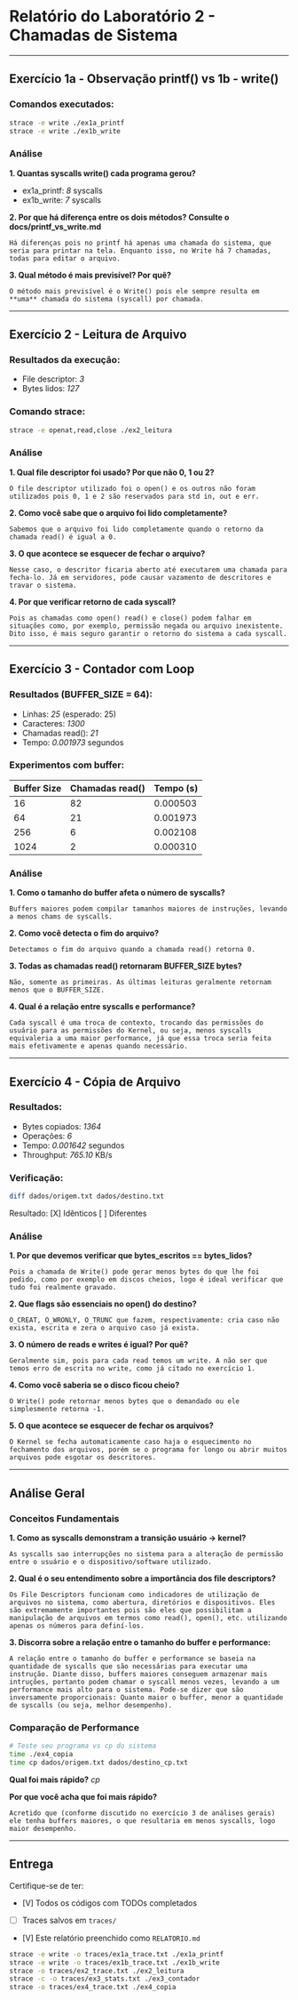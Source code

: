 # Relatório do Laboratório 2 - Chamadas de Sistema

---

## Exercício 1a - Observação printf() vs 1b - write()

### Comandos executados:
```bash
strace -e write ./ex1a_printf
strace -e write ./ex1b_write
```

### Análise

**1. Quantas syscalls write() cada programa gerou?**
- ex1a_printf: _8_ syscalls
- ex1b_write: _7_ syscalls

**2. Por que há diferença entre os dois métodos? Consulte o docs/printf_vs_write.md**

```
Há diferenças pois no printf há apenas uma chamada do sistema, que seria para printar na tela. Enquanto isso, no Write há 7 chamadas, todas para editar o arquivo.
```

**3. Qual método é mais previsível? Por quê?**

```
O método mais previsível é o Write() pois ele sempre resulta em **uma** chamada do sistema (syscall) por chamada.

```

---

## Exercício 2 - Leitura de Arquivo

### Resultados da execução:
- File descriptor: _3_
- Bytes lidos: _127_

### Comando strace:
```bash
strace -e openat,read,close ./ex2_leitura
```

### Análise

**1. Qual file descriptor foi usado? Por que não 0, 1 ou 2?**

```
O file descriptor utilizado foi o open() e os outros não foram utilizados pois 0, 1 e 2 são reservados para std in, out e err.
```

**2. Como você sabe que o arquivo foi lido completamente?**

```
Sabemos que o arquivo foi lido completamente quando o retorno da chamada read() é igual a 0.
```

**3. O que acontece se esquecer de fechar o arquivo?**

```
Nesse caso, o descritor ficaria aberto até executarem uma chamada para fecha-lo. Já em servidores, pode causar vazamento de descritores e travar o sistema.
```

**4. Por que verificar retorno de cada syscall?**

```
Pois as chamadas como open() read() e close() podem falhar em situações como, por exemplo, permissão negada ou arquivo inexistente. Dito isso, é mais seguro garantir o retorno do sistema a cada syscall.
```

---

## Exercício 3 - Contador com Loop

### Resultados (BUFFER_SIZE = 64):
- Linhas: _25_ (esperado: 25)
- Caracteres: _1300_
- Chamadas read(): _21_
- Tempo: _0.001973_ segundos

### Experimentos com buffer:

| Buffer Size | Chamadas read() | Tempo (s) |
|-------------|-----------------|-----------|
| 16          |              82 | 0.000503  |
| 64          |              21 | 0.001973  |
| 256         |               6 | 0.002108  |
| 1024        |               2 | 0.000310  |

### Análise

**1. Como o tamanho do buffer afeta o número de syscalls?**

```
Buffers maiores podem compilar tamanhos maiores de instruções, levando a menos chams de syscalls.
```

**2. Como você detecta o fim do arquivo?**

```
Detectamos o fim do arquivo quando a chamada read() retorna 0.
```

**3. Todas as chamadas read() retornaram BUFFER_SIZE bytes?**

```
Não, somente as primeiras. As últimas leituras geralmente retornam menos que o BUFFER_SIZE.
```

**4. Qual é a relação entre syscalls e performance?**

```
Cada syscall é uma troca de contexto, trocando das permissões do usuário para as permissões do Kernel, ou seja, menos syscalls equivaleria a uma maior performance, já que essa troca seria feita mais efetivamente e apenas quando necessário.
```

---

## Exercício 4 - Cópia de Arquivo

### Resultados:
- Bytes copiados: _1364_
- Operações: _6_
- Tempo: _0.001642_ segundos
- Throughput: _765.10_ KB/s

### Verificação:
```bash
diff dados/origem.txt dados/destino.txt
```
Resultado: [X] Idênticos [ ] Diferentes

### Análise

**1. Por que devemos verificar que bytes_escritos == bytes_lidos?**

```
Pois a chamada de Write() pode gerar menos bytes do que lhe foi pedido, como por exemplo em discos cheios, logo é ideal verificar que tudo foi realmente gravado.
```

**2. Que flags são essenciais no open() do destino?**

```
O_CREAT, O_WRONLY, O_TRUNC que fazem, respectivamente: cria caso não exista, escrita e zera o arquivo caso já exista.
```

**3. O número de reads e writes é igual? Por quê?**

```
Geralmente sim, pois para cada read temos um write. A não ser que temos erro de escrita no write, como já citado no exercício 1.
```

**4. Como você saberia se o disco ficou cheio?**

```
O Write() pode retornar menos bytes que o demandado ou ele simplesmente retorna -1.
```

**5. O que acontece se esquecer de fechar os arquivos?**

```
O Kernel se fecha automaticamente caso haja o esquecimento no fechamento dos arquivos, porém se o programa for longo ou abrir muitos arquivos pode esgotar os descritores.
```

---

## Análise Geral

### Conceitos Fundamentais

**1. Como as syscalls demonstram a transição usuário → kernel?**

```
As syscalls sao interrupções no sistema para a alteração de permissão entre o usuário e o dispositivo/software utilizado.
```

**2. Qual é o seu entendimento sobre a importância dos file descriptors?**

```
Os File Descriptors funcionam como indicadores de utilização de arquivos no sistema, como abertura, diretórios e dispositivos. Eles são extremamente importantes pois são eles que possibilitam a manipulação de arquivos em termos como read(), open(), etc. utilizando apenas os números para definí-los.
```

**3. Discorra sobre a relação entre o tamanho do buffer e performance:**

```
A relação entre o tamanho do buffer e performance se baseia na quantidade de syscalls que são necessárias para executar uma instrução. Diante disso, buffers maiores conseguem armazenar mais intruções, portanto podem chamar o syscall menos vezes, levando a um performance mais alto para o sistema. Pode-se dizer que são inversamente proporcionais: Quanto maior o buffer, menor a quantidade de syscalls (ou seja, melhor desempenho).
```

### Comparação de Performance

```bash
# Teste seu programa vs cp do sistema
time ./ex4_copia
time cp dados/origem.txt dados/destino_cp.txt
```

**Qual foi mais rápido?** _cp_

**Por que você acha que foi mais rápido?**

```
Acretido que (conforme discutido no exercício 3 de análises gerais) ele tenha buffers maiores, o que resultaria em menos syscalls, logo maior desempenho.
```

---

## Entrega

Certifique-se de ter:
- [V] Todos os códigos com TODOs completados
- [ ] Traces salvos em `traces/`
- [V] Este relatório preenchido como `RELATORIO.md`

```bash
strace -e write -o traces/ex1a_trace.txt ./ex1a_printf
strace -e write -o traces/ex1b_trace.txt ./ex1b_write
strace -o traces/ex2_trace.txt ./ex2_leitura
strace -c -o traces/ex3_stats.txt ./ex3_contador
strace -o traces/ex4_trace.txt ./ex4_copia
```
